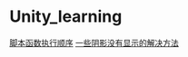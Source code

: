 # Unity_learning

[脚本函数执行顺序](https://github.com/sampleCJ/Unity_learning/issues/1) 
[一些阴影没有显示的解决方法](https://github.com/sampleCJ/Unity_learning/issues/2)
